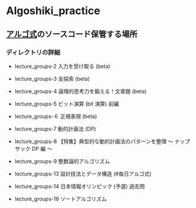 # Algoshiki_practice
## [アルゴ式](https://algo-method.com/)のソースコード保管する場所

### ディレクトリの詳細

- lecture_groups-2
	入力を受け取る (beta)

- lecture_groups-3
	全探索 (beta)

- lecture_groups-4
	論理的思考力を鍛える！文章題 (beta)

- lecture_groups-5
	ビット演算 (bit 演算) 前編

- lecture_groups-６
	正規表現 (beta)

- lecture_groups-7
	動的計画法 (DP)

- lecture_groups-8
	【特集】典型的な動的計画法のパターンを整理 ～ ナップサック DP 編 ～

- lecture_groups-9
	整数論的アルゴリズム

- lecture_groups-13
	設計技法とデータ構造 (#毎日アルゴ式)

- lecture_groups-14
	日本情報オリンピック (予選) 過去問

- lecture_groups-18
	ソートアルゴリズム